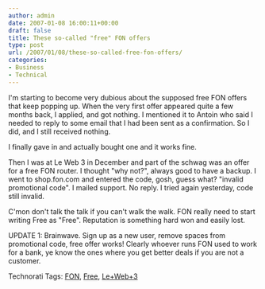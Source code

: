 ```yaml
---
author: admin
date: 2007-01-08 16:00:11+00:00
draft: false
title: These so-called "free" FON offers
type: post
url: /2007/01/08/these-so-called-free-fon-offers/
categories:
- Business
- Technical
---
```


I'm starting to become very dubious about the supposed free FON offers that keep popping up. When the very first offer appeared quite a few months back, I applied, and got nothing. I mentioned it to Antoin who said I needed to reply to some email that I had been sent as a confirmation. So I did, and I still received nothing. 

I finally gave in and actually bought one and it works fine.

Then I was at Le Web 3 in December and part of the schwag was an offer for a free FON router. I thought "why not?", always good to have a backup. I went to shop.fon.com and entered the code, gosh, guess what? "invalid promotional code". I mailed support. No reply. I tried again yesterday, code still invalid.

C'mon don't talk the talk if you can't walk the walk. FON really need to start writing Free as "Free". Reputation is something hard won and easily lost.

UPDATE 1: Brainwave. Sign up as a new user, remove spaces from promotional code, free offer works! Clearly whoever runs FON used to work for a bank, ye know the ones where you get better deals if you are not a customer.

Technorati Tags: [FON](http://www.technorati.com/tags/FON), [Free](http://www.technorati.com/tags/Free), [Le+Web+3](http://www.technorati.com/tags/Le+Web+3)

